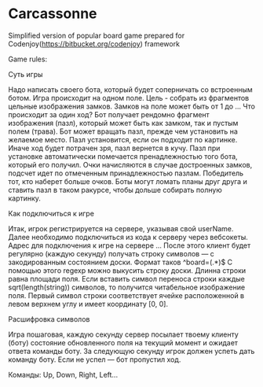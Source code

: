 # Carcassonne
Simplified version of popular board game prepared for Codenjoy(https://bitbucket.org/codenjoy) framework

Game rules:

Суть игры

Надо написать своего бота, который будет соперничать со встроенным ботом.
Игра происходит на одном поле. Цель - собрать из фрагментов цельные изображения замков.
Замков на поле может быть от 1 до ...
Что происходит за один ход? Бот получает рендомно фрагмент изображения (пазл), который может быть
как замком, так и пустым полем (трава). Бот может вращать пазл, прежде чем установить на желаемое место.
Пазл установится, если он подходит по картинке. Иначе ход будет потрачен зря, пазл вернется в кучу.
Пазл при установке автоматически помечается пренадлежностью того бота, который его получил.
Очки начисляются в случае достроенных замков, подсчет идет по отмеченным принадлежностью пазлам.
Победитель тот, кто наберет больше очков.
Боты могут ломать планы друг друга и ставить пазл в таком ракурсе, чтобы дольше собирать полную
картинку.

Как подключиться к игре

Итак, игрок регистрируется на сервере, указывая свой userName.
Далее необходимо подключиться из кода к серверу через вебсокеты.
Адрес для подключения к игре на сервере ...
После этого клиент будет регулярно (каждую секунду) получать строку символов —
с закодированным состоянием доски. Формат таков ^board=(.*)$
С помощью этого regexp можно выкусить строку доски.
Длинна строки равна площади поля. Если вставить символ переноса строки
каждые sqrt(length(string)) символов, то получится читабельное изображение поля.
Первый символ строки соответствует ячейке расположенной в левом верхнем углу
и имеет координату [0, 0].

Расшифровка символов

Игра пошаговая, каждую секунду сервер посылает твоему клиенту (боту)
состояние обновленного поля на текущий момент и ожидает ответа команды боту.
За следующую секунду игрок должен успеть дать команду боту.
Если не успел — бот пропустил ход.

Команды: Up, Down, Right, Left...



